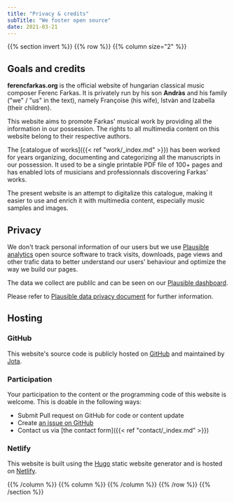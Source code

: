 ```yaml
---
title: "Privacy & credits"
subTitle: "We foster open source"
date: 2021-03-21
---
```


{{% section invert %}}
{{% row %}}
{{% column size="2" %}}

## Goals and credits

**ferencfarkas.org** is the official website of hungarian classical music
composer Ferenc Farkas. It is privately run by his son **Andràs** and
his family ("we" / "us" in the text), namely Françoise (his wife),
Istvàn and Izabella (their children).

This website aims to promote Farkas' musical work by providing all the
information in our possession. The rights to all multimedia content on
this website belong to their respective authors.

The [catalogue of works]({{< ref "work/_index.md" >}}) has been worked for
years organizing, documenting and categorizing all the manuscripts in our
possession. It used to be a single printable PDF file of 100+ pages and has
enabled lots of musicians and professionnals discovering Farkas' works.

The present website is an attempt to digitalize this catalogue, making it
easier to use and enrich it with multimedia content, especially music samples
and images.

## Privacy

We don't track personal information of our users but we use
[Plausible analytics](https://plausible.io) open source software to track
visits, downloads, page views and other trafic data to better understand our
users' behaviour and optimize the way we build our pages.

The data we collect are publilc and can be seen on our
[Plausible dashboard](https://plausible.io/ferencfarkas.org).

Please refer to [Plausible data privacy document](https://plausible.io/data-policy)
for further information.

## Hosting

### GitHub
This website's source code is publicly hosted on
[GitHub](https://github.com/jota-one/ferencfarkas.org/) and maintained by
[Jota](https://jota.one).

### Participation
Your participation to the content or the programming code of this website is
welcome. This is doable in the following ways:
- Submit Pull request on GitHub for code or content update
- Create [an issue on GitHub](https://github.com/jota-one/ferencfarkas.org/issues)
- Contact us via [the contact form]({{< ref "contact/_index.md" >}})

### Netlify
This website is built using the [Hugo](https://gohugo.io/) static website
generator and is hosted on [Netlify](https://www.netlify.com/).

{{% /column %}}
{{% column %}}
{{% /column %}}
{{% /row %}}
{{% /section %}}